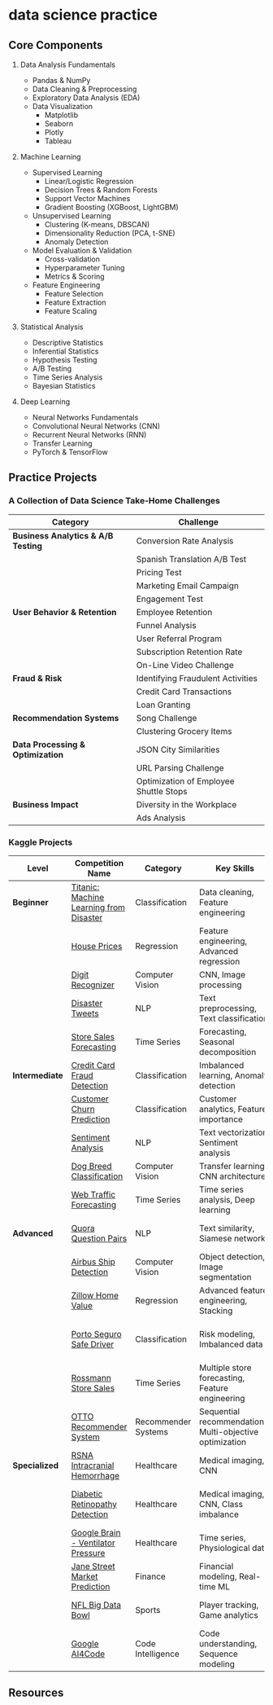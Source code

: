 # data science practice

## Core Components
1. Data Analysis Fundamentals
   - Pandas & NumPy
   - Data Cleaning & Preprocessing
   - Exploratory Data Analysis (EDA)
   - Data Visualization
     - Matplotlib
     - Seaborn
     - Plotly
     - Tableau

2. Machine Learning
   - Supervised Learning
     - Linear/Logistic Regression
     - Decision Trees & Random Forests
     - Support Vector Machines
     - Gradient Boosting (XGBoost, LightGBM)
   - Unsupervised Learning
     - Clustering (K-means, DBSCAN)
     - Dimensionality Reduction (PCA, t-SNE)
     - Anomaly Detection
   - Model Evaluation & Validation
     - Cross-validation
     - Hyperparameter Tuning
     - Metrics & Scoring
   - Feature Engineering
     - Feature Selection
     - Feature Extraction
     - Feature Scaling

3. Statistical Analysis
   - Descriptive Statistics
   - Inferential Statistics
   - Hypothesis Testing
   - A/B Testing
   - Time Series Analysis
   - Bayesian Statistics

4. Deep Learning
   - Neural Networks Fundamentals
   - Convolutional Neural Networks (CNN)
   - Recurrent Neural Networks (RNN)
   - Transfer Learning
   - PyTorch & TensorFlow

## Practice Projects

### A Collection of Data Science Take-Home Challenges

| Category | Challenge |
|----------|-----------|
| **Business Analytics & A/B Testing** | Conversion Rate Analysis |
| | Spanish Translation A/B Test |
| | Pricing Test |
| | Marketing Email Campaign |
| | Engagement Test |
| **User Behavior & Retention** | Employee Retention |
| | Funnel Analysis |
| | User Referral Program |
| | Subscription Retention Rate |
| | On-Line Video Challenge |
| **Fraud & Risk** | Identifying Fraudulent Activities |
| | Credit Card Transactions |
| | Loan Granting |
| **Recommendation Systems** | Song Challenge |
| | Clustering Grocery Items |
| **Data Processing & Optimization** | JSON City Similarities |
| | URL Parsing Challenge |
| | Optimization of Employee Shuttle Stops |
| **Business Impact** | Diversity in the Workplace |
| | Ads Analysis |

### Kaggle Projects

| Level | Competition Name | Category | Key Skills | Metrics | Description |
|-------|-----------------|-----------|------------|----------|-------------|
| **Beginner** | [Titanic: Machine Learning from Disaster](https://www.kaggle.com/c/titanic) | Classification | Data cleaning, Feature engineering | Accuracy | Predict passenger survival |
| | [House Prices](https://www.kaggle.com/c/house-prices-advanced-regression-techniques) | Regression | Feature engineering, Advanced regression | RMSE | Predict house prices |
| | [Digit Recognizer](https://www.kaggle.com/c/digit-recognizer) | Computer Vision | CNN, Image processing | Accuracy | MNIST digit classification |
| | [Disaster Tweets](https://www.kaggle.com/c/nlp-getting-started) | NLP | Text preprocessing, Text classification | F1 Score | Identify real disaster tweets |
| | [Store Sales Forecasting](https://www.kaggle.com/c/store-sales-time-series-forecasting) | Time Series | Forecasting, Seasonal decomposition | RMSLE | Predict store sales |
| **Intermediate** | [Credit Card Fraud Detection](https://www.kaggle.com/mlg-ulb/creditcardfraud) | Classification | Imbalanced learning, Anomaly detection | AUC-ROC | Detect fraudulent transactions |
| | [Customer Churn Prediction](https://www.kaggle.com/blastchar/telco-customer-churn) | Classification | Customer analytics, Feature importance | F1 Score | Predict customer churn |
| | [Sentiment Analysis](https://www.kaggle.com/c/sentiment-analysis-on-movie-reviews) | NLP | Text vectorization, Sentiment analysis | Accuracy | Movie review sentiment |
| | [Dog Breed Classification](https://www.kaggle.com/c/dog-breed-identification) | Computer Vision | Transfer learning, CNN architectures | Multi-class Log Loss | Classify dog breeds |
| | [Web Traffic Forecasting](https://www.kaggle.com/c/web-traffic-time-series-forecasting) | Time Series | Time series analysis, Deep learning | RMSE | Predict Wikipedia traffic |
| **Advanced** | [Quora Question Pairs](https://www.kaggle.com/c/quora-question-pairs) | NLP | Text similarity, Siamese networks | Log Loss | Identify duplicate questions |
| | [Airbus Ship Detection](https://www.kaggle.com/c/airbus-ship-detection) | Computer Vision | Object detection, Image segmentation | F2 Score | Detect ships in satellite images |
| | [Zillow Home Value](https://www.kaggle.com/c/zillow-prize-1) | Regression | Advanced feature engineering, Stacking | MAE | Predict home values |
| | [Porto Seguro Safe Driver](https://www.kaggle.com/c/porto-seguro-safe-driver-prediction) | Classification | Risk modeling, Imbalanced data | Normalized Gini | Predict driver insurance risk |
| | [Rossmann Store Sales](https://www.kaggle.com/c/rossmann-store-sales) | Time Series | Multiple store forecasting, Feature engineering | RMSPE | Predict drug store sales |
| | [OTTO Recommender System](https://www.kaggle.com/competitions/otto-recommender-system) | Recommender Systems | Sequential recommendations, Multi-objective optimization | Recall@K | Predict next customer interactions |
| **Specialized** | [RSNA Intracranial Hemorrhage](https://www.kaggle.com/c/rsna-intracranial-hemorrhage-detection) | Healthcare | Medical imaging, CNN | Weighted Log Loss | Detect brain hemorrhages |
| | [Diabetic Retinopathy Detection](https://www.kaggle.com/c/diabetic-retinopathy-detection) | Healthcare | Medical imaging, CNN, Class imbalance | Quadratic Weighted Kappa | Grade diabetic retinopathy severity |
| | [Google Brain - Ventilator Pressure](https://www.kaggle.com/c/ventilator-pressure-prediction) | Healthcare | Time series, Physiological data | MAE | Predict ventilator pressure |
| | [Jane Street Market Prediction](https://www.kaggle.com/c/jane-street-market-prediction) | Finance | Financial modeling, Real-time ML | Utility Score | Market trading decisions |
| | [NFL Big Data Bowl](https://www.kaggle.com/c/nfl-big-data-bowl-2020) | Sports | Player tracking, Game analytics | CRPS | Predict rushing yards |
| | [Google AI4Code](https://www.kaggle.com/competitions/AI4Code) | Code Intelligence | Code understanding, Sequence modeling | Mean AP | Reorder code sequences |

## Resources




